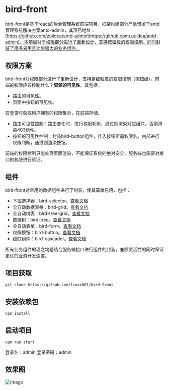 # bird-front

bird-front是基于react的后台管理系统前端项目，框架构建部分严重借鉴于antd管理系统解决方案antd-admin，其项目地址：[https://github.com/zuiidea/antd-admin](https://github.com/zuiidea/antd-admin)。本项目对于权限部分进行了重新设计，支持按钮级的权限控制，同时封装了很多易用且功能强大的业务组件。

## 权限方案

bird-front对权限部分进行了重新设计，支持更细粒度的权限控制（按钮级）。前端的权限应该控制什么？**资源的可见性**。其包括：

- 路由的可见性。
- 页面中按钮的可见性。

在登录时获取用户拥有的权限集合，在前端存储。

- 路由可见性控制：路由变化时，进行权限判断，通过则渲染对应组件，否则渲染403组件。
- 按钮的可见性控制：封装bird-button组件，传入按钮所需权限名，内部进行权限判断，通过则渲染按钮。

前端的权限控制只能处理页面渲染，不能保证系统的绝对安全，服务端也需要对接口的权限进行验证。


## 组件

bird-front对常用的数据组件进行了封装，使其简单易用，包括：

- 下拉选择器：bird-selector。[查看文档](https://github.com/liuxx001/bird-front/blob/master/doc/bird-selector.md)
- 全自动数据表格：bird-grid。[查看文档](https://github.com/liuxx001/bird-front/blob/master/doc/bird-grid.md)
- 全自动树表：bird-tree-grid。[查看文档](https://github.com/liuxx001/bird-front/blob/master/doc/bird-tree-grid.md)
- 数据树：bird-tree。[查看文档](https://github.com/liuxx001/bird-front/blob/master/doc/bird-tree.md)
- 全自动表单：bird-form。[查看文档](https://github.com/liuxx001/bird-front/blob/master/doc/bird-form.md)
- 权限按钮：bird-button。[查看文档](https://github.com/liuxx001/bird-front/blob/master/doc/bird-button.md)
- 级联组件：bird-cascader。[查看文档](https://github.com/liuxx001/bird-front/blob/master/doc/bird-cascader.md)

所有业务组件的理念均是结合服务端接口进行组件的封装，兼顾灵活性的同时保证更优的业务开发速度。


## 项目获取

```
git clone https://github.com/liuxx001/bird-front
```

## 安装依赖包

```
npm install
```

## 启动项目

```
npm run start
```

登录名：admin
登录密码：admin

## 效果图
![image](https://raw.githubusercontent.com/liuxx001/bird-front/master/doc/bird-admin.png)
